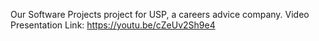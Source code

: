 Our Software Projects project for USP, a careers advice company.
Video Presentation Link: https://youtu.be/cZeUv2Sh9e4

